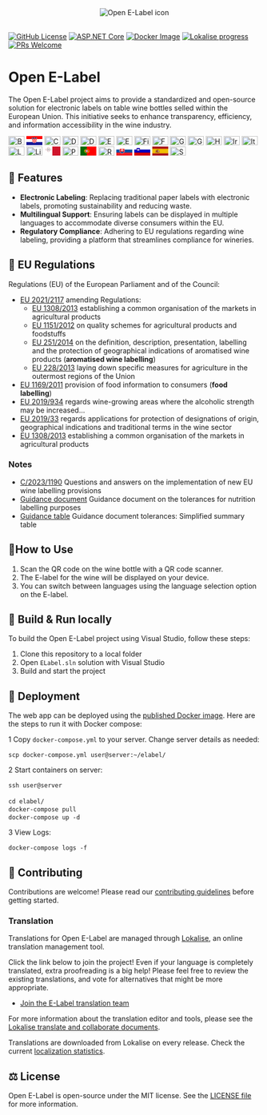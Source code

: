 <div align="center">
<img src="https://raw.githubusercontent.com/filipecarneiro/ELabel/main/wwwroot/img/icon.svg" width="100" height="100" alt="Open E-Label icon">
</div>

<br/>

[![GitHub License](https://img.shields.io/github/license/filipecarneiro/ELabel)](https://github.com/filipecarneiro/ELabel/blob/main/LICENSE.txt)
[![ASP.NET Core](https://img.shields.io/badge/ASP.NET_Core-8.0-blue)](https://learn.microsoft.com/en-us/aspnet/core/?view=aspnetcore-8.0)
[![Docker Image](https://img.shields.io/badge/Docker-Image-blue?link=https%3A%2F%2Fhub.docker.com%2Fr%2Ffcarneiro%2Felabel)](https://hub.docker.com/repository/docker/fcarneiro/elabel/general)
[![Lokalise progress](https://img.shields.io/badge/Lokalise-28%25-FF6336)](https://app.lokalise.com/public/811531676572f985a58773.20133510/)
[![PRs Welcome](https://img.shields.io/badge/PRs-welcome-brightgreen.svg)](https://makeapullrequest.com)

# Open E-Label

The Open E-Label project aims to provide a standardized and open-source solution for electronic labels on table wine bottles selled within the European Union. This initiative seeks to enhance transparency, efficiency, and information accessibility in the wine industry.

[<img title="Bulgarian" width="32" height="18" src="https://raw.githubusercontent.com/filipecarneiro/ELabel/main/wwwroot/lib/flag-icons/flags/4x3/bg.svg" target="_blank" />](https://app.lokalise.com/project/811531676572f985a58773.20133510/?view=single&reference_lang_id=640&single_lang_id=781)
[<img title="Croatian" width="32" height="18" src="https://raw.githubusercontent.com/filipecarneiro/ELabel/main/wwwroot/lib/flag-icons/flags/4x3/hr.svg" target="_blank" />](https://app.lokalise.com/project/811531676572f985a58773.20133510/?view=single&reference_lang_id=640&single_lang_id=793)
[<img title="Czech" width="32" height="18" src="https://raw.githubusercontent.com/filipecarneiro/ELabel/main/wwwroot/lib/flag-icons/flags/4x3/cz.svg" target="_blank" />](https://app.lokalise.com/project/811531676572f985a58773.20133510/?view=single&reference_lang_id=640&single_lang_id=765)
[<img title="Danish" width="32" height="18" src="https://raw.githubusercontent.com/filipecarneiro/ELabel/main/wwwroot/lib/flag-icons/flags/4x3/dk.svg" target="_blank" />](https://app.lokalise.com/project/811531676572f985a58773.20133510/?view=single&reference_lang_id=640&single_lang_id=767)
[<img title="Dutch" width="32" height="18" src="https://raw.githubusercontent.com/filipecarneiro/ELabel/main/wwwroot/lib/flag-icons/flags/4x3/nl.svg" target="_blank" />](https://app.lokalise.com/project/811531676572f985a58773.20133510/?view=single&reference_lang_id=640&single_lang_id=737)
[<img title="English" width="32" height="18" src="https://raw.githubusercontent.com/filipecarneiro/ELabel/main/wwwroot/lib/flag-icons/flags/4x3/gb.svg" target="_blank" />](https://app.lokalise.com/project/811531676572f985a58773.20133510/?view=single&reference_lang_id=640&single_lang_id=640)
[<img title="Estonian" width="32" height="18" src="https://raw.githubusercontent.com/filipecarneiro/ELabel/main/wwwroot/lib/flag-icons/flags/4x3/ee.svg" target="_blank" />](https://app.lokalise.com/project/811531676572f985a58773.20133510/?view=single&reference_lang_id=640&single_lang_id=10154)
[<img title="Finnish" width="32" height="18" src="https://raw.githubusercontent.com/filipecarneiro/ELabel/main/wwwroot/lib/flag-icons/flags/4x3/fi.svg" target="_blank" />](https://app.lokalise.com/project/811531676572f985a58773.20133510/?view=single&reference_lang_id=640&single_lang_id=768)
[<img title="French" width="32" height="18" src="https://raw.githubusercontent.com/filipecarneiro/ELabel/main/wwwroot/lib/flag-icons/flags/4x3/fr.svg" target="_blank" />](https://app.lokalise.com/project/811531676572f985a58773.20133510/?view=single&reference_lang_id=640&single_lang_id=673)
[<img title="German" width="32" height="18" src="https://raw.githubusercontent.com/filipecarneiro/ELabel/main/wwwroot/lib/flag-icons/flags/4x3/de.svg" target="_blank" />](https://app.lokalise.com/project/811531676572f985a58773.20133510/?view=single&reference_lang_id=640&single_lang_id=666)
[<img title="Greek" width="32" height="18" src="https://raw.githubusercontent.com/filipecarneiro/ELabel/main/wwwroot/lib/flag-icons/flags/4x3/gr.svg" target="_blank" />](https://app.lokalise.com/project/811531676572f985a58773.20133510/?view=single&reference_lang_id=640&single_lang_id=761)
[<img title="Hungarian" width="32" height="18" src="https://raw.githubusercontent.com/filipecarneiro/ELabel/main/wwwroot/lib/flag-icons/flags/4x3/hu.svg" target="_blank" />](https://app.lokalise.com/project/811531676572f985a58773.20133510/?view=single&reference_lang_id=640&single_lang_id=773)
[<img title="Irish" width="32" height="18" src="https://raw.githubusercontent.com/filipecarneiro/ELabel/main/wwwroot/lib/flag-icons/flags/4x3/ie.svg" target="_blank" />](https://app.lokalise.com/project/811531676572f985a58773.20133510/?view=single&reference_lang_id=640&single_lang_id=949)
[<img title="Italian" width="32" height="18" src="https://raw.githubusercontent.com/filipecarneiro/ELabel/main/wwwroot/lib/flag-icons/flags/4x3/it.svg" target="_blank" />](https://app.lokalise.com/project/811531676572f985a58773.20133510/?view=single&reference_lang_id=640&single_lang_id=734)
[<img title="Latvian" width="32" height="18" src="https://raw.githubusercontent.com/filipecarneiro/ELabel/main/wwwroot/lib/flag-icons/flags/4x3/lv.svg" target="_blank" />](https://app.lokalise.com/project/811531676572f985a58773.20133510/?view=single&reference_lang_id=640&single_lang_id=10153)
[<img title="Lithuanian" width="32" height="18" src="https://raw.githubusercontent.com/filipecarneiro/ELabel/main/wwwroot/lib/flag-icons/flags/4x3/lt.svg" target="_blank" />](https://app.lokalise.com/project/811531676572f985a58773.20133510/?view=single&reference_lang_id=640&single_lang_id=10152)
[<img title="Maltese" width="32" height="18" src="https://raw.githubusercontent.com/filipecarneiro/ELabel/main/wwwroot/lib/flag-icons/flags/4x3/mt.svg" target="_blank" />](https://app.lokalise.com/project/811531676572f985a58773.20133510/?view=single&reference_lang_id=640&single_lang_id=882)
[<img title="Polish" width="32" height="18" src="https://raw.githubusercontent.com/filipecarneiro/ELabel/main/wwwroot/lib/flag-icons/flags/4x3/pl.svg" target="_blank" />](https://app.lokalise.com/project/811531676572f985a58773.20133510/?view=single&reference_lang_id=640&single_lang_id=748)
[<img title="Portuguese" width="32" height="18" src="https://raw.githubusercontent.com/filipecarneiro/ELabel/main/wwwroot/lib/flag-icons/flags/4x3/pt.svg" target="_blank" />](https://app.lokalise.com/project/811531676572f985a58773.20133510/?view=single&reference_lang_id=640&single_lang_id=1057)
[<img title="Romanian" width="32" height="18" src="https://raw.githubusercontent.com/filipecarneiro/ELabel/main/wwwroot/lib/flag-icons/flags/4x3/ro.svg" target="_blank" />](https://app.lokalise.com/project/811531676572f985a58773.20133510/?view=single&reference_lang_id=640&single_lang_id=770)
[<img title="Slovak" width="32" height="18" src="https://raw.githubusercontent.com/filipecarneiro/ELabel/main/wwwroot/lib/flag-icons/flags/4x3/sk.svg" target="_blank" />](https://app.lokalise.com/project/811531676572f985a58773.20133510/?view=single&reference_lang_id=640&single_lang_id=799)
[<img title="Slovene" width="32" height="18" src="https://raw.githubusercontent.com/filipecarneiro/ELabel/main/wwwroot/lib/flag-icons/flags/4x3/si.svg" target="_blank" />](https://app.lokalise.com/project/811531676572f985a58773.20133510/?view=single&reference_lang_id=640&single_lang_id=10159)
[<img title="Spanish" width="32" height="18" src="https://raw.githubusercontent.com/filipecarneiro/ELabel/main/wwwroot/lib/flag-icons/flags/4x3/es.svg" target="_blank" />](https://app.lokalise.com/project/811531676572f985a58773.20133510/?view=single&reference_lang_id=640&single_lang_id=1056)
[<img title="Swedish" width="32" height="18" src="https://raw.githubusercontent.com/filipecarneiro/ELabel/main/wwwroot/lib/flag-icons/flags/4x3/se.svg" target="_blank" />](https://app.lokalise.com/project/811531676572f985a58773.20133510/?view=single&reference_lang_id=640&single_lang_id=754)

## 🧾 Features

- **Electronic Labeling**: Replacing traditional paper labels with electronic labels, promoting sustainability and reducing waste.
- **Multilingual Support**: Ensuring labels can be displayed in multiple languages to accommodate diverse consumers within the EU.
- **Regulatory Compliance**: Adhering to EU regulations regarding wine labeling, providing a platform that streamlines compliance for wineries.

## 📖 EU Regulations

Regulations (EU) of the European Parliament and of the Council:

- [EU 2021/2117](https://eur-lex.europa.eu/legal-content/EN/TXT/?uri=CELEX%3A02021R2117-20211206) amending Regulations:
	- [EU 1308/2013](https://eur-lex.europa.eu/legal-content/EN/TXT/?uri=CELEX%3A02013R1308-20231208&qid=1701283989850) establishing a common organisation of the markets in agricultural products
	- [EU 1151/2012](https://eur-lex.europa.eu/legal-content/EN/TXT/?uri=CELEX%3A02012R1151-20220608&qid=1701284230571) on quality schemes for agricultural products and foodstuffs
	- [EU 251/2014](https://eur-lex.europa.eu/legal-content/EN/TXT/?uri=CELEX%3A02014R0251-20231208&qid=1701284265305) on the definition, description, presentation, labelling and the protection of geographical indications of aromatised wine products (**aromatised wine labelling**)
	- [EU 228/2013](https://eur-lex.europa.eu/legal-content/EN/TXT/?uri=CELEX%3A02013R0228-20211207&qid=1701284298071) laying down specific measures for agriculture in the outermost regions of the Union
- [EU 1169/2011](https://eur-lex.europa.eu/legal-content/EN/TXT/?uri=CELEX%3A02011R1169-20180101&qid=1701362311604) provision of food information to consumers (**food labelling**)
- [EU 2019/934](https://eur-lex.europa.eu/legal-content/EN/TXT/?uri=CELEX%3A32019R0934&qid=1701362513497) regards wine-growing areas where the alcoholic strength may be increased...
- [EU 2019/33](https://eur-lex.europa.eu/legal-content/EN/TXT/?uri=CELEX:02019R0033-20231208) regards applications for protection of designations of origin, geographical indications and traditional terms in the wine sector
- [EU 1308/2013](https://eur-lex.europa.eu/legal-content/EN/TXT/?uri=CELEX%3A02013R1308-20231208) establishing a common organisation of the markets in agricultural products

### Notes

- [C/2023/1190](https://eur-lex.europa.eu/legal-content/EN/TXT/PDF/?uri=OJ:C_202301190) Questions and answers on the implementation of new EU wine labelling provisions
- [Guidance document](https://food.ec.europa.eu/system/files/2016-10/labelling_nutrition-vitamins_minerals-guidance_tolerances_1212_en.pdf) Guidance document on the tolerances for nutrition labelling purposes
- [Guidance table](https://food.ec.europa.eu/system/files/2016-10/labelling_nutrition-vitamins_minerals-guidance_tolerances_summary_table_012013_en.pdf) Guidance document tolerances: Simplified summary table

## 📱How to Use

1. Scan the QR code on the wine bottle with a QR code scanner.
2. The E-label for the wine will be displayed on your device.
3. You can switch between languages using the language selection option on the E-label.

## 🏃 Build & Run locally

To build the Open E-Label project using Visual Studio, follow these steps:

1. Clone this repository to a local folder
1. Open `ELabel.sln` solution with Visual Studio
1. Build and start the project

## 🚀 Deployment

The web app can be deployed using the [published Docker image](https://hub.docker.com/r/fcarneiro/elabel). Here are the steps to run it with Docker compose:

1 Copy `docker-compose.yml` to your server. Change server details as needed:

```shell
scp docker-compose.yml user@server:~/elabel/
```

2 Start containers on server:

```shell
ssh user@server

cd elabel/
docker-compose pull
docker-compose up -d
```

3 View Logs:

```shell
docker-compose logs -f
```

## 🙋 Contributing

Contributions are welcome! Please read our [contributing guidelines](CONTRIBUTING.md) before getting started.

### Translation

Translations for Open E-Label are managed through [Lokalise](https://lokalise.com/), an online translation management tool.

Click the link below to join the project! Even if your language is completely translated, extra proofreading is a big help! Please feel free to review the existing translations, and vote for alternatives that might be more appropriate.

- [Join the E-Label translation team](https://app.lokalise.com/public/811531676572f985a58773.20133510/)

For more information about the translation editor and tools, please see the [Lokalise translate and collaborate documents](https://docs.lokalise.com/en/collections/2909016-translate-and-collaborate).

Translations are downloaded from Lokalise on every release.
Check the current [localization statistics](https://app.lokalise.com/statistics/811531676572f985a58773.20133510/).

## ⚖️ License

Open E-Label is open-source under the MIT license. See the [LICENSE file](LICENSE.txt) for more information.
